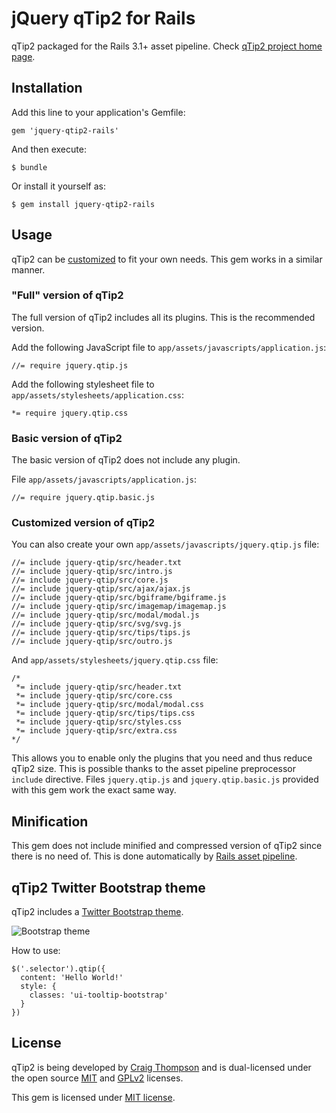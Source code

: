 # jQuery qTip2 for Rails

qTip2 packaged for the Rails 3.1+ asset pipeline.
Check [qTip2 project home page](http://craigsworks.com/projects/qtip2/).

## Installation

Add this line to your application's Gemfile:

    gem 'jquery-qtip2-rails'

And then execute:

    $ bundle

Or install it yourself as:

    $ gem install jquery-qtip2-rails

## Usage

qTip2 can be [customized](http://craigsworks.com/projects/qtip2/download/) to fit your own needs.
This gem works in a similar manner.

### "Full" version of qTip2

The full version of qTip2 includes all its plugins. This is the recommended version.

Add the following JavaScript file to `app/assets/javascripts/application.js`:

    //= require jquery.qtip.js

Add the following stylesheet file to `app/assets/stylesheets/application.css`:

    *= require jquery.qtip.css

### Basic version of qTip2

The basic version of qTip2 does not include any plugin.

File `app/assets/javascripts/application.js`:

    //= require jquery.qtip.basic.js

### Customized version of qTip2

You can also create your own `app/assets/javascripts/jquery.qtip.js` file:

    //= include jquery-qtip/src/header.txt
    //= include jquery-qtip/src/intro.js
    //= include jquery-qtip/src/core.js
    //= include jquery-qtip/src/ajax/ajax.js
    //= include jquery-qtip/src/bgiframe/bgiframe.js
    //= include jquery-qtip/src/imagemap/imagemap.js
    //= include jquery-qtip/src/modal/modal.js
    //= include jquery-qtip/src/svg/svg.js
    //= include jquery-qtip/src/tips/tips.js
    //= include jquery-qtip/src/outro.js

And `app/assets/stylesheets/jquery.qtip.css` file:

    /*
     *= include jquery-qtip/src/header.txt
     *= include jquery-qtip/src/core.css
     *= include jquery-qtip/src/modal/modal.css
     *= include jquery-qtip/src/tips/tips.css
     *= include jquery-qtip/src/styles.css
     *= include jquery-qtip/src/extra.css
    */

This allows you to enable only the plugins that you need and thus reduce qTip2 size.
This is possible thanks to the asset pipeline preprocessor `include` directive.
Files `jquery.qtip.js` and `jquery.qtip.basic.js` provided with this gem work the exact same way.

## Minification

This gem does not include minified and compressed version of qTip2 since there is no need of.
This is done automatically by [Rails asset pipeline](http://guides.rubyonrails.org/asset_pipeline.html).

## qTip2 Twitter Bootstrap theme

qTip2 includes a [Twitter Bootstrap theme](http://craigsworks.com/projects/qtip2/docs/style/#classes).

![Bootstrap theme](https://a248.e.akamai.net/camo.github.com/088ac0e36bc7deffbdf49b1d32423c1ae6a999d3/687474703a2f2f696d6731352e686f7374696e67706963732e6e65742f706963732f33353330373571546970626f6f7473747261706f726967696e616c2e706e67)

How to use:

    $('.selector').qtip({
      content: 'Hello World!'
      style: {
        classes: 'ui-tooltip-bootstrap'
      }
    })

## License

qTip2 is being developed by [Craig Thompson](http://craigsworks.com/) and is dual-licensed
under the open source [MIT](http://en.wikipedia.org/wiki/MIT_License) and
[GPLv2](http://en.wikipedia.org/wiki/MIT_License) licenses.

This gem is licensed under [MIT license](https://raw.github.com/tkrotoff/jquery-qtip2-rails/master/LICENSE).
